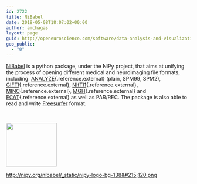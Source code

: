 ```yaml
---
id: 2722
title: NiBabel
date: 2018-05-08T18:07:02+00:00
author: amchagas
layout: page
guid: http://openeuroscience.com/software/data-analysis-and-visualization/nipy/nibabel-copy/
geo_public:
  - "0"
---
```

[NiBabel](http://nipy.org/nibabel/) is a python package, under the NiPy project, that aims at unifying the process of opening different medical and neuroimaging file formats, including: [ANALYZE](http://www.grahamwideman.com/gw/brain/analyze/formatdoc.htm){.reference.external} (plain, SPM99, SPM2), [GIFTI](http://www.nitrc.org/projects/gifti){.reference.external}, [NIfTI1](http://nifti.nimh.nih.gov/nifti-1/){.reference.external}, [MINC](http://en.wikibooks.org/wiki/MINC/Reference/MINC2.0_File_Format_Reference){.reference.external}, [MGH](http://surfer.nmr.mgh.harvard.edu/fswiki/FsTutorial/MghFormat){.reference.external} and [ECAT](http://xmedcon.sourceforge.net/Docs/Ecat){.reference.external} as well as PAR/REC. The package is also able to read and write [Freesurfer](http://surfer.nmr.mgh.harvard.edu/) format.

&nbsp;

<img class="aligncenter" src="https://i0.wp.com/nipy.org/nibabel/_static/nipy-logo-bg-138x120.png?resize=138%2C120" alt="" width="138" height="120" data-recalc-dims="1" />

http://nipy.org/nibabel/_static/nipy-logo-bg-138&#215;120.png